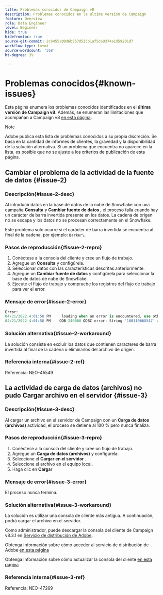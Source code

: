 ```yaml
---
title: Problemas conocidos de Campaign v8
description: Problemas conocidos en la última versión de Campaign
feature: Overview
role: Data Engineer
level: Beginner
hide: true
hidefromtoc: true
source-git-commit: 2c9455a09d6b557d525b1af5da9374a1d59201d7
workflow-type: tm+mt
source-wordcount: '368'
ht-degree: 3%

---
```


# Problemas conocidos{#known-issues}

Esta página enumera los problemas conocidos identificados en el **última versión de Campaign v8**. Además, se enumeran las limitaciones que acompañan a Campaign v8 [en esta página](known-limitations.md).


>[!NOTE]
>
>Adobe publica esta lista de problemas conocidos a su propia discreción. Se basa en la cantidad de informes de clientes, la gravedad y la disponibilidad de la solución alternativa. Si un problema que encuentra no aparece en la lista, es posible que no se ajuste a los criterios de publicación de esta página.

<!--
## Change Data Source activity issue #1 {#issue-1}

### Description{#issue-1-desc}

The **Change Data Source** activity is failing when transfering data from Campaign local database to Snowflake cloud database. When switching directions, the activity can generate issues.

### Reproduction steps{#issue-1-repro}

1. Connect to the client console and create a workflow.
1. Add a **Query** activity and a **Change Data Source** activity.
1. Define a query on the **email**, which is a string.
1. Run the workflow and right-click the transition to view the population: the email records are displayed replaced by `****`.
1. Check the workflow logs: the **Change Data Source** activity interprets these records as numeric values.

### Error message{#issue-1-error}

```sql
04/13/2022 10:00:18 AM              Executing change data source 'Ok' (step 'Change Data Source')
04/13/2022 10:00:18 AM              Starting 1 connection(s) on pool 'nms:extAccount:ffda tractorsupply_mkt_stage8' (Snowflake, server='adobe-acc_tractorsupply_us_west_2_aws.snowflakecomputing.com', login='tractorsupply_stage8_MKT:tractorsupply_stage8')
04/13/2022 10:00:26 AM              ODB-240000 ODBC error: {*}Numeric value '{*}******{*}{{*}}' is not recognized\{*}   File 'wkf1285541_13_1_0_47504750#458318uploadPart0.chunk.gz', line 1, character 10140   Row 279, column "WKF1285541_13_1_0"["BICUST_ID":1]   If you would like to continue loading when a
04/13/2022 10:00:26 AM              n error is encountered, use other values such as 'SKIP_FILE' or 'CONTINUE' for the ON_ERROR option. For more information on loading options, please run 'info loading_data' in a SQL client. SQLState: 22018
04/13/2022 10:00:26 AM              WDB-200001 SQL statement 'COPY INTO wkf1285541_13_1_0 (SACTIVE, SADDRESS1, SADDRESS2, BICUST_ID, SEMAIL) FROM ( SELECT $1, $2, $3, $4, $5 FROM $$@BULK_wkf1285541_13_1_0$$) FILE_FORMAT = ( TYPE = CSV RECORD_DELIMITER = '\x02' FIELD_DELIMITER = '\x01' FIEL
04/13/2022 10:00:26 AM              D_OPTIONALLY_ENCLOSED_BY = 'NONE') ON_ERROR = ABORT_STATEMENT PURGE = TRUE' could not be executed.
```

### Workaround{#issue-1-workaround}

To have the data transfered from Snowflake cloud database to Campaign local database and back to Snowflake, you must use two different **Change Data Source** activities.

### Internal reference{#issue-1-ref}

Reference: NEO-45549 
-->


## Cambiar el problema de la actividad de la fuente de datos {#issue-2}

### Descripción{#issue-2-desc}

Al introducir datos en la base de datos de la nube de Snowflake con una campaña **Consulta** y **Cambiar fuente de datos** , el proceso falla cuando hay un carácter de barra invertida presente en los datos. La cadena de origen no se escapa y los datos no se procesan correctamente en el Snowflake.

Este problema solo ocurre si el carácter de barra invertida se encuentra al final de la cadena, por ejemplo: `Barker\`.


### Pasos de reproducción{#issue-2-repro}

1. Conéctese a la consola del cliente y cree un flujo de trabajo.
1. Agregue un **Consulta** y configúrela.
1. Seleccionar datos con las características descritas anteriormente.
1. Agregue un **Cambiar fuente de datos** y configúrela para seleccionar la base de datos de nube de Snowflake.
1. Ejecute el flujo de trabajo y compruebe los registros del flujo de trabajo para ver el error.


### Mensaje de error{#issue-2-error}

```sql
Error:
04/21/2022 4:01:58 PM     loading when an error is encountered, use other values such as 'SKIP_FILE' or 'CONTINUE' for the ON_ERROR option. For more information on loading options, please run 'info loading_data' in a SQL client. SQLState: 22000
04/21/2022 4:01:58 PM    ODB-240000 ODBC error: String '100110668547' is too long and would be truncated   File 'wkf1656797_21_1_3057430574#458516uploadPart0.chunk.gz', line 1, character 0   Row 90058, column "WKF1656797_21_1"["SCARRIER_ROUTE":13]   If you would like to continue
```

### Solución alternativa{#issue-2-workaround}

La solución consiste en excluir los datos que contienen caracteres de barra invertida al final de la cadena o eliminarlos del archivo de origen.

<!--
As a workaround, export the files with double quotes around the problematic values (like `Barker\`) and include a file format option `FIELD_OPTIONALLY_ENCLOSED_BY = '"'`.
-->

### Referencia interna{#issue-2-ref}

Referencia: NEO-45549


## La actividad de carga de datos (archivos) no pudo Cargar archivo en el servidor {#issue-3}

### Descripción{#issue-3-desc}

Al cargar un archivo en el servidor de Campaign con un **Carga de datos (archivos)** actividad, el proceso se detiene al 100 % pero nunca finaliza.

### Pasos de reproducción{#issue-3-repro}

1. Conéctese a la consola del cliente y cree un flujo de trabajo.
1. Agregue un **Carga de datos (archivos)** y configúrela.
1. Seleccione el **Cargar en el servidor** .
1. Seleccione el archivo en el equipo local,
1. Haga clic en **Cargar**


### Mensaje de error{#issue-3-error}

El proceso nunca termina.

### Solución alternativa{#issue-3-workaround}

La solución es utilizar una consola de cliente más antigua. A continuación, podrá cargar el archivo en el servidor.

Como administrador, puede descargar la consola del cliente de Campaign v8.3.1 en [Servicio de distribución de Adobe](https://experience.adobe.com/downloads).

Obtenga información sobre cómo acceder al servicio de distribución de Adobe [en esta página](https://experienceleague.adobe.com/docs/experience-cloud/software-distribution/home.html?lang=es)

Obtenga información sobre cómo actualizar la consola del cliente [en esta página](connect.md)

### Referencia interna{#issue-3-ref}

Referencia: NEO-47269